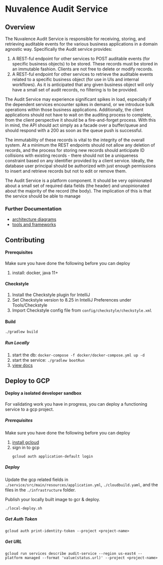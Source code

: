 # Nuvalence Audit Service

## Overview 

The Nuvalence Audit Service is responsible for receiving, storing, and retrieving auditable events for the 
various business applications in a domain agnostic way. Specifically the Audit service provides:

1. A REST-ful endpoint for other services to POST auditable events (for specific business objects) 
   to be stored. These records must be stored in an immutable fashion. Clients are not free to 
   delete or modify records.
2. A REST-ful endpoint for other services to retrieve the auditable events related to a specific 
   business object (for use in UIs and internal workflows). As it is anticipated that any given 
   business object will only have a small set of audit records, no filtering is to be provided.
   
The Audit Service may experience significant spikes in load, especially if the dependent services 
encounter spikes in demand, or we introduce bulk operations within those business applications. 
Additionally, the client applications should not have to wait on the auditing process to complete, 
from the client perspective it should be a fire-and-forget process. With this in mind, the API 
should act simply as a facade over a buffer/queue and should respond with a 200 as soon as the 
queue push is successful.

The immutability of these records is vital to the integrity of the overall system. At a minimum 
the REST endpoints should not allow any deletion of records, and the process for storing new 
records should anticipate ID collisions with existing records - there should not be a uniqueness 
constraint based on any identifier provided by a client service. Ideally, the database user 
principal should be authorized with just enough permissions to insert and retrieve records but 
not to edit or remove them.

The Audit Service is a platform component. It should be very opinionated about a small set of 
required data fields (the header) and unopinionated about the majority of the record (the body). 
The implication of this is that the service should be able to manage

### Further Documentation

 - [architecture diagrams](./docs/architecture/README.md)
 - [tools and frameworks](./docs/tools.md)

## Contributing

#### Prerequisites
Make sure you have done the following before you can deploy
1. install: docker, java 11+

#### Checkstyle
1. Install the Checkstyle plugin for IntelliJ
2. Set Checkstyle version to 8.25 in IntelliJ Preferences under Tools/Checkstyle
3. Import Checkstyle config file from `config/checkstyle/checkstyle.xml`

#### Build
```shell
./gradlew build
```

##### Run Locally
1. start the db: `docker-compose -f docker/docker-compose.yml up -d`
2. start the service: `./gradlew bootRun`
3. [view docs](http://localhost:8080/swagger-ui.html)

## Deploy to GCP

#### Deploy a isolated developer sandbox

For validating work you have in progress, you can deploy a functioning service to a gcp project. 

##### Prerequisites
Make sure you have done the following before you can deploy
1. [install gcloud](https://cloud.google.com/sdk/docs/install)
2. sign in to gcp
   ```shell
   gcloud auth application-default login
   ```

##### Deploy
Update the gcp related fields in `./service/src/main/resources/application.yml`, `./cloudbuild.yaml`, and the files in the `./infrastructure` folder.  

Publish your locally built image to gcr & deploy.
```shell
./local-deploy.sh
```

##### Get Auth Token
```shell
gcloud auth print-identity-token --project <project-name>
```

##### Get URL
```shell
gcloud run services describe audit-service --region us-east4 --platform managed --format 'value(status.url)' --project <project-name>
```
